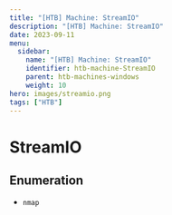 ```yaml
---
title: "[HTB] Machine: StreamIO"
description: "[HTB] Machine: StreamIO"
date: 2023-09-11
menu:
  sidebar:
    name: "[HTB] Machine: StreamIO"
    identifier: htb-machine-StreamIO
    parent: htb-machines-windows
    weight: 10
hero: images/streamio.png
tags: ["HTB"]
---
```


# StreamIO
## Enumeration
- `nmap`